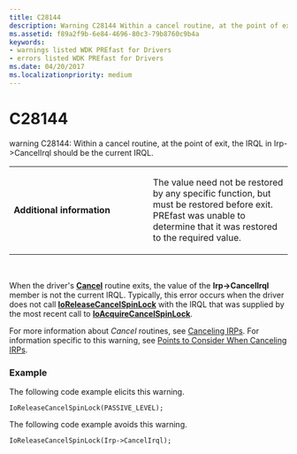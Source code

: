 ```yaml
---
title: C28144
description: Warning C28144 Within a cancel routine, at the point of exit, the IRQL in Irp- CancelIrql should be the current IRQL.
ms.assetid: f89a2f9b-6e84-4696-80c3-79b8760c9b4a
keywords:
- warnings listed WDK PREfast for Drivers
- errors listed WDK PREfast for Drivers
ms.date: 04/20/2017
ms.localizationpriority: medium
---
```


# C28144


warning C28144: Within a cancel routine, at the point of exit, the IRQL in Irp-&gt;CancelIrql should be the current IRQL.

<table>
<colgroup>
<col width="50%" />
<col width="50%" />
</colgroup>
<tbody>
<tr class="odd">
<td align="left"><p><strong>Additional information</strong></p></td>
<td align="left"><p>The value need not be restored by any specific function, but must be restored before exit. PREfast was unable to determine that it was restored to the required value.</p></td>
</tr>
</tbody>
</table>

 

When the driver's [**Cancel**](https://msdn.microsoft.com/library/windows/hardware/ff540742) routine exits, the value of the **Irp-&gt;CancelIrql** member is not the current IRQL. Typically, this error occurs when the driver does not call [**IoReleaseCancelSpinLock**](https://msdn.microsoft.com/library/windows/hardware/ff549550) with the IRQL that was supplied by the most recent call to [**IoAcquireCancelSpinLock**](https://msdn.microsoft.com/library/windows/hardware/ff548196).

For more information about *Cancel* routines, see [Canceling IRPs](https://msdn.microsoft.com/library/windows/hardware/ff540748). For information specific to this warning, see [Points to Consider When Canceling IRPs](https://msdn.microsoft.com/library/windows/hardware/ff559700).

### <span id="example"></span><span id="EXAMPLE"></span>Example

The following code example elicits this warning.

```
IoReleaseCancelSpinLock(PASSIVE_LEVEL);
```

The following code example avoids this warning.

```
IoReleaseCancelSpinLock(Irp->CancelIrql);
```

 

 





